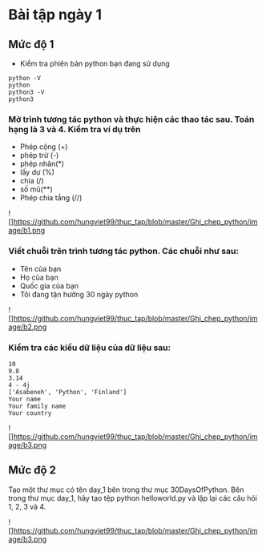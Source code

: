 # Bài tập ngày 1

## Mức độ 1

- Kiểm tra phiên bản python bạn đang sử dụng
```
python -V
python
python3 -V
python3 
```
### Mở trình tương tác python và thực hiện các thao tác sau. Toán hạng là 3 và 4. Kiểm tra ví dụ trên
- Phép cộng (+)
- phép trừ (-)
- phép nhân(*)
- lấy dư (%)
- chia (/)
- số mũ(**)
- Phép chia tầng (//)

![]https://github.com/hungviet99/thuc_tap/blob/master/Ghi_chep_python/image/b1.png

### Viết chuỗi trên trình tương tác python. Các chuỗi như sau:

- Tên của bạn
- Họ của bạn
- Quốc gia của bạn
- Tôi đang tận hưởng 30 ngày python

![]https://github.com/hungviet99/thuc_tap/blob/master/Ghi_chep_python/image/b2.png

### Kiểm tra các kiểu dữ liệu của dữ liệu sau:
```
10
9.8
3.14
4 - 4j
['Asabeneh', 'Python', 'Finland']
Your name
Your family name
Your country
```
![]https://github.com/hungviet99/thuc_tap/blob/master/Ghi_chep_python/image/b3.png

## Mức độ 2

Tạo một thư mục có tên day_1 bên trong thư mục 30DaysOfPython. Bên trong thư mục day_1, hãy tạo tệp python helloworld.py và lặp lại các câu hỏi 1, 2, 3 và 4.

![]https://github.com/hungviet99/thuc_tap/blob/master/Ghi_chep_python/image/b3.png